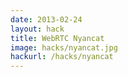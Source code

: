 ```yaml
---
date: 2013-02-24
layout: hack
title: WebRTC Nyancat
image: hacks/nyancat.jpg
hackurl: /hacks/nyancat
---
```

